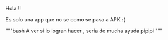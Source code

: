 Hola !!

Es solo una app que no se como se pasa a APK :(

"""bash
A ver si lo logran hacer , seria de mucha ayuda pipipi
"""
